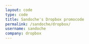 ```yaml
---
layout: code
type: code
title: Sandoche's Dropbox promocode
permalink: /sandoche/dropbox/
username: sandoche
company: dropbox
---
```

